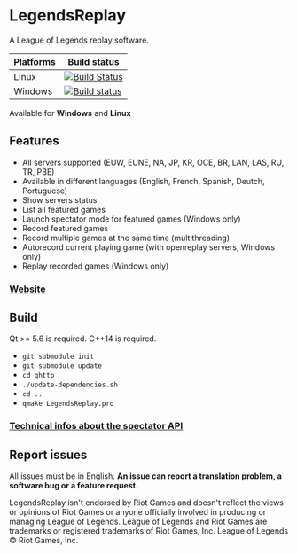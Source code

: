 # LegendsReplay
A League of Legends replay software.

| Platforms | Build status |
|-----------|--------------|
| Linux     | [![Build Status](https://travis-ci.org/Aztorius/legendsreplay.svg?branch=master)](https://travis-ci.org/Aztorius/legendsreplay) |
| Windows   | [![Build status](https://ci.appveyor.com/api/projects/status/bbbh5654c5uif049?svg=true)](https://ci.appveyor.com/project/Aztorius/legendsreplay) |

Available for **Windows** and **Linux**

## Features

- All servers supported (EUW, EUNE, NA, JP, KR, OCE, BR, LAN, LAS, RU, TR, PBE)
- Available in different languages (English, French, Spanish, Deutch, Portuguese)
- Show servers status
- List all featured games
- Launch spectator mode for featured games (Windows only)
- Record featured games
- Record multiple games at the same time (multithreading)
- Autorecord current playing game (with openreplay servers, Windows only)
- Replay recorded games (Windows only)

### [Website](http://aztorius.github.io/legendsreplay)

## Build

Qt >= 5.6 is required.
C++14 is required.

- ``` git submodule init ```
- ``` git submodule update ```
- ``` cd qhttp ```
- ``` ./update-dependencies.sh ```
- ``` cd .. ```
- ``` qmake LegendsReplay.pro ```

### [Technical infos about the spectator API](https://gist.github.com/Aztorius/e428be6515b19fd24823754b72038e1b)

## Report issues

All issues must be in English.
**An issue can report a translation problem, a software bug or a feature request.**

LegendsReplay isn't endorsed by Riot Games and doesn't reflect the views or opinions of Riot Games or anyone officially involved in producing or managing League of Legends. League of Legends and Riot Games are trademarks or registered trademarks of Riot Games, Inc. League of Legends © Riot Games, Inc.
